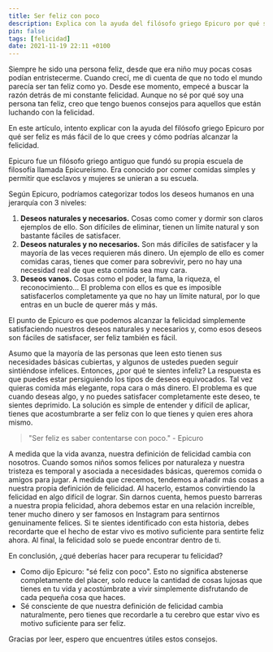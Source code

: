 ```yaml
---
title: Ser feliz con poco
description: Explica con la ayuda del filósofo griego Epicuro por qué ser feliz es más fácil de lo que crees y cómo podrías alcanzar la felicidad.
pin: false
tags: [felicidad]
date: 2021-11-19 22:11 +0100
---
```


Siempre he sido una persona feliz, desde que era niño muy pocas cosas podían entristecerme. Cuando crecí, me di cuenta de que no todo el mundo parecía ser tan feliz como yo. Desde ese momento, empecé a buscar la razón detrás de mi constante felicidad. Aunque no sé por qué soy una persona tan feliz, creo que tengo buenos consejos para aquellos que están luchando con la felicidad.

En este artículo, intento explicar con la ayuda del filósofo griego Epicuro por qué ser feliz es más fácil de lo que crees y cómo podrías alcanzar la felicidad.

Epicuro fue un filósofo griego antiguo que fundó su propia escuela de filosofía llamada Epicureísmo. Era conocido por comer comidas simples y permitir que esclavos y mujeres se unieran a su escuela.

Según Epicuro, podríamos categorizar todos los deseos humanos en una jerarquía con 3 niveles:

1. **Deseos naturales y necesarios.** Cosas como comer y dormir son claros ejemplos de ello. Son difíciles de eliminar, tienen un límite natural y son bastante fáciles de satisfacer.
2. **Deseos naturales y no necesarios.** Son más difíciles de satisfacer y la mayoría de las veces requieren más dinero. Un ejemplo de ello es comer comidas caras, tienes que comer para sobrevivir, pero no hay una necesidad real de que esta comida sea muy cara.
3. **Deseos vanos.** Cosas como el poder, la fama, la riqueza, el reconocimiento... El problema con ellos es que es imposible satisfacerlos completamente ya que no hay un límite natural, por lo que entras en un bucle de querer más y más.

El punto de Epicuro es que podemos alcanzar la felicidad simplemente satisfaciendo nuestros deseos naturales y necesarios y, como esos deseos son fáciles de satisfacer, ser feliz también es fácil.

Asumo que la mayoría de las personas que leen esto tienen sus necesidades básicas cubiertas, y algunos de ustedes pueden seguir sintiéndose infelices. Entonces, ¿por qué te sientes infeliz? La respuesta es que puedes estar persiguiendo los tipos de deseos equivocados. Tal vez quieras comida más elegante, ropa cara o más dinero. El problema es que cuando deseas algo, y no puedes satisfacer completamente este deseo, te sientes deprimido. La solución es simple de entender y difícil de aplicar, tienes que acostumbrarte a ser feliz con lo que tienes y quien eres ahora mismo.

> "Ser feliz es saber contentarse con poco." - Epicuro

A medida que la vida avanza, nuestra definición de felicidad cambia con nosotros. Cuando somos niños somos felices por naturaleza y nuestra tristeza es temporal y asociada a necesidades básicas, queremos comida o amigos para jugar. A medida que crecemos, tendemos a añadir más cosas a nuestra propia definición de felicidad. Al hacerlo, estamos convirtiendo la felicidad en algo difícil de lograr. Sin darnos cuenta, hemos puesto barreras a nuestra propia felicidad, ahora debemos estar en una relación increíble, tener mucho dinero y ser famosos en Instagram para sentirnos genuinamente felices. Si te sientes identificado con esta historia, debes recordarte que el hecho de estar vivo es motivo suficiente para sentirte feliz ahora. Al final, la felicidad solo se puede encontrar dentro de ti.

En conclusión, ¿qué deberías hacer para recuperar tu felicidad?

- Como dijo Epicuro: "sé feliz con poco". Esto no significa abstenerse completamente del placer, solo reduce la cantidad de cosas lujosas que tienes en tu vida y acostúmbrate a vivir simplemente disfrutando de cada pequeña cosa que haces.
- Sé consciente de que nuestra definición de felicidad cambia naturalmente, pero tienes que recordarle a tu cerebro que estar vivo es motivo suficiente para ser feliz.

Gracias por leer, espero que encuentres útiles estos consejos.